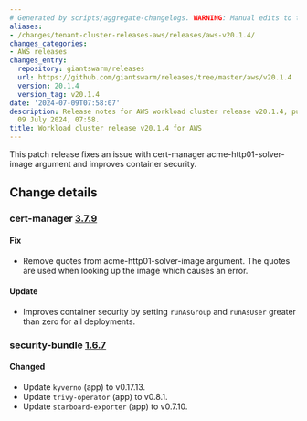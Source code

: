 ```yaml
---
# Generated by scripts/aggregate-changelogs. WARNING: Manual edits to this files will be overwritten.
aliases:
- /changes/tenant-cluster-releases-aws/releases/aws-v20.1.4/
changes_categories:
- AWS releases
changes_entry:
  repository: giantswarm/releases
  url: https://github.com/giantswarm/releases/tree/master/aws/v20.1.4
  version: 20.1.4
  version_tag: v20.1.4
date: '2024-07-09T07:58:07'
description: Release notes for AWS workload cluster release v20.1.4, published on
  09 July 2024, 07:58.
title: Workload cluster release v20.1.4 for AWS
---
```


This patch release fixes an issue with cert-manager acme-http01-solver-image argument and improves container security.

## Change details

### cert-manager [3.7.9](https://github.com/giantswarm/cert-manager-app/releases/tag/v3.7.9)

#### Fix
- Remove quotes from acme-http01-solver-image argument. The quotes are used when looking up the image which causes an error.

#### Update
- Improves container security by setting `runAsGroup` and `runAsUser` greater than zero for all deployments.

### security-bundle [1.6.7](https://github.com/giantswarm/security-bundle/releases/tag/v1.6.7)

#### Changed
- Update `kyverno` (app) to v0.17.13.
- Update `trivy-operator` (app) to v0.8.1.
- Update `starboard-exporter` (app) to v0.7.10.
